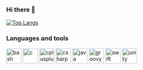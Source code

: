 ### Hi there 👋

[![Top Langs](https://github-readme-stats.vercel.app/api/top-langs/?username=anuraghazra&layout=compact)](https://github.com/anuraghazra/github-readme-stats)

### Languages and tools
<img src="https://cdn.jsdelivr.net/gh/devicons/devicon/icons/bash/bash-original.svg" title="bash" width="40" height="40"/>
<img src="https://cdn.jsdelivr.net/gh/devicons/devicon/icons/c/c-original.svg" title="c" width="40" height="40"/>
<img src="https://cdn.jsdelivr.net/gh/devicons/devicon/icons/cplusplus/cplusplus-original.svg" title="cplusplus" width="40" height="40"/>
<img src="https://cdn.jsdelivr.net/gh/devicons/devicon/icons/csharp/csharp-original.svg" title="csharp" width="40" height="40"/>
<img src="https://cdn.jsdelivr.net/gh/devicons/devicon/icons/java/java-original.svg" title="java" width="40" height="40"/>
<img src="https://cdn.jsdelivr.net/gh/devicons/devicon/icons/groovy/groovy-original.svg" title="groovy" width="40" height="40"/>
<img src="https://cdn.jsdelivr.net/gh/devicons/devicon/icons/swift/swift-original.svg" title="swift" width="40" height="40"/>       
<img src="https://cdn.jsdelivr.net/gh/devicons/devicon/icons/unity/unity-original.svg" title="unity" width="40" height="40"/>

<!--
**egortrue/egortrue** is a ✨ _special_ ✨ repository because its `README.md` (this file) appears on your GitHub profile.

Here are some ideas to get you started:

- 🔭 I’m currently working on ...
- 🌱 I’m currently learning ...
- 👯 I’m looking to collaborate on ...
- 🤔 I’m looking for help with ...
- 💬 Ask me about ...
- 📫 How to reach me: ...
- 😄 Pronouns: ...
- ⚡ Fun fact: ...
-->
